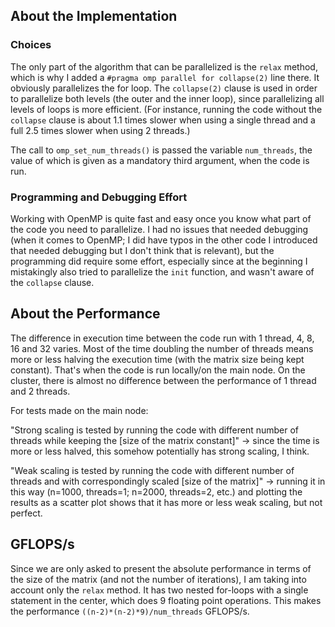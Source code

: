## About the Implementation
### Choices
The only part of the algorithm that can be parallelized is the `relax` method, which is why I added a 
`#pragma omp parallel for collapse(2)` line there. It obviously parallelizes the for loop. The `collapse(2)` 
clause is used in order to parallelize both levels (the outer and the inner loop), since parallelizing all levels
of loops is more efficient. (For instance, running the code without the `collapse` clause is about 1.1
times slower when using a single thread and a full 2.5 times slower when using 2 threads.)

The call to `omp_set_num_threads()` is passed the variable `num_threads`, the value of which is given as a 
mandatory third argument, when the code is run.

### Programming and Debugging Effort
Working with OpenMP is quite fast and easy once you know what part of the code you need to parallelize. I had
no issues that needed debugging (when it comes to OpenMP; I did have typos in the other code I introduced that
needed debugging but I don't think that is relevant), but the programming did require some effort, especially
since at the beginning I mistakingly also tried to parallelize the `init` function, and wasn't aware of the 
`collapse` clause.

## About the Performance
The difference in execution time between the code run with 1 thread, 4, 8, 16 and 32 varies. Most of the time 
doubling the number of threads means more or less halving the execution time (with the matrix size being kept
constant). That's when the code is run locally/on the main node. On the cluster, there is almost no 
difference between the performance of 1 thread and 2 threads.

For tests made on the main node:   

"Strong scaling is tested by running the code with different number of threads while keeping the [size of the
matrix constant]" -> since the time is more or less halved, this somehow potentially has strong scaling, I think.

"Weak scaling is tested by running the code with different number of threads and with correspondingly scaled 
[size of the matrix]" -> running it in this way (n=1000, threads=1; n=2000, threads=2, etc.) and plotting the 
results as a scatter plot shows that it has more or less weak scaling, but not perfect.

## GFLOPS/s
Since we are only asked to present the absolute performance in terms of the size of the matrix (and not the number
of iterations), I am taking into account only the `relax` method. It has two nested for-loops with a single statement
in the center, which does 9 floating point operations. This makes the performance `((n-2)*(n-2)*9)/num_threads` 
GFLOPS/s.
